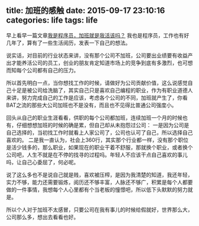 title: 加班的感触
date: 2015-09-17 23:10:16
categories: life
tags: life
---
早上看早一篇文章[我是程序员，加班就是我活该吗？](http://www.jianshu.com/p/14f8e4bfc715)
我也是程序员，工作也有好几年了，算有了一些生活阅历，发表一下自己的想法。

说实话，对目前的行业状态来讲，没有那个公司不加班，公司要出业绩要有收益产出才能养活公司的员工，创业的朋友肯定知道市场上的竞争到底有多激烈，也可想而知每个公司都有自己的压力。

所以首先明白一点，当你想找工作的时候，请做好为公司贡献价值，这么说感觉自己十足是被公司给洗脑了，其实自己只是喜欢自己编程的职业，作为有职业道德人来讲，努力完成自己的工作是应该，考虑各个公司的不同，加班就产生了，你看BAT之流的那些大公司加班也不是没有，而且也不见得比普通公司强度小。

回头从自己的职业生涯看看，供职的每个公司都加班，连续加班一个月的时候也有，仔细想想加班的时候的确是累，但自己却从未抱怨过公司：
一是因为公司是自己选择的，当初找工作时就看上人家公司了，公司也认可了自己，所以选择自己喜欢的。
二是我一直认为，社会上360行，其实那个行业都一样，没有那个职位是活少钱多的，那么职业，如果现在的职业干着不舒服，那就换个职业，或者换个公司吧，人生不就是在不停的找寻的过程吗。年轻人不应该干点自己喜欢的事儿吗，让自己心委屈了，何必呢。

说了这么多也不是说自己就是贱，喜欢被压榨，是因为我清楚的知道，我还年轻，实力不够，能力还需要锻炼，阅历还不够丰富，人脉还不够广，积累是每个人都要做的一件事情，我想每个人心里都有个当老板的憧憬吧，所以低下头默默的努力就是。

所以个人对于加班不太感冒，只要公司在我有事儿的时候给假就好，世界那么大，公司那么多，想出去看看也好。